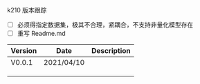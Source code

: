 k210 版本跟踪

- [ ] 必须得指定数据集，极其不合理，紧耦合，不支持非量化模型存在
- [ ] 重写 Readme.md

| Version | Date       | Description |
| ------- | ---------- | ----------- |
| V0.0.1  | 2021/04/10 |             |
|         |            |             |
|         |            |             |
|         |            |             |

